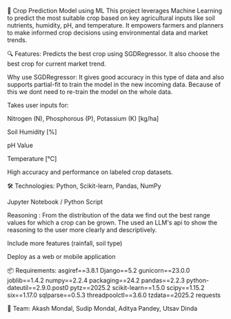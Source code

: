 🌾 Crop Prediction Model using ML
This project leverages Machine Learning to predict the most suitable crop based on key agricultural inputs like soil nutrients, humidity, pH, and temperature. It empowers farmers and planners to make informed crop decisions using environmental data and market trends.

🔍 Features:
Predicts the best crop using SGDRegressor. It also choose the best crop for current market trend.

Why use SGDRegressor:
It gives good accuracy in this type of data and also supports partial-fit to train the model in the new incoming data. Because of this we dont need to re-train the model on the whole data.

Takes user inputs for:

Nitrogen (N), Phosphorous (P), Potassium (K) [kg/ha]

Soil Humidity [%]

pH Value

Temperature [°C]

High accuracy and performance on labeled crop datasets.

🛠 Technologies:
Python, Scikit-learn, Pandas, NumPy

Jupyter Notebook / Python Script

Reasoning : From the distribution of the data we find out the best range values for which a crop can be grown. The used an LLM's api to show the reasoning to the user more clearly and descriptively.

Include more features (rainfall, soil type)

Deploy as a web or mobile application

📦 Requirements:
﻿asgiref==3.8.1
Django==5.2
gunicorn==23.0.0
joblib==1.4.2
numpy==2.2.4
packaging==24.2
pandas==2.2.3
python-dateutil==2.9.0.post0
pytz==2025.2
scikit-learn==1.5.0
scipy==1.15.2
six==1.17.0
sqlparse==0.5.3
threadpoolctl==3.6.0
tzdata==2025.2
requests

👥 Team:
Akash Mondal, Sudip Mondal, Aditya Pandey, Utsav Dinda


